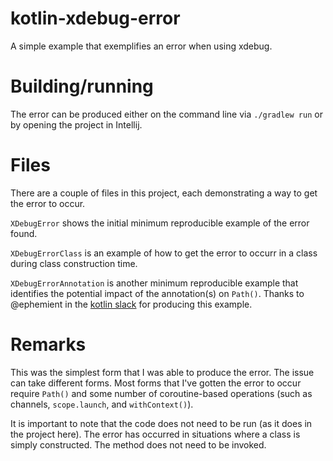 # kotlin-xdebug-error
A simple example that exemplifies an error when using xdebug.

# Building/running
The error can be produced either on the command line via `./gradlew run` or by opening the project in Intellij.

# Files
There are a couple of files in this project, each demonstrating a way to get the error to occur.

`XDebugError` shows the initial minimum reproducible example of the error found.

`XDebugErrorClass` is an example of how to get the error to occurr in a class during class construction time.

`XDebugErrorAnnotation` is another minimum reproducible example that identifies the potential impact of the annotation(s) on `Path()`. Thanks to @ephemient in the [kotlin slack](https://kotlinlang.slack.com) for producing this example.

# Remarks
This was the simplest form that I was able to produce the error. The issue can take different forms. Most forms that I've gotten the error to occur require `Path()` and some number of coroutine-based operations (such as channels, `scope.launch`, and `withContext()`).

It is important to note that the code does not need to be run (as it does in the project here). The error has occurred in situations where a class is simply constructed. The method does not need to be invoked.
